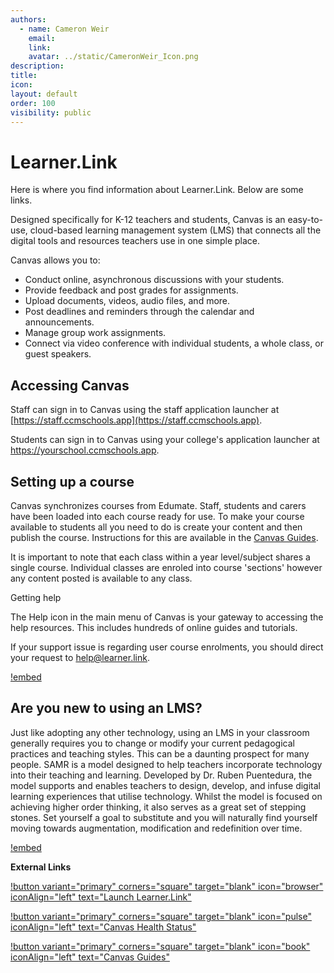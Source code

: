 ```yaml
---
authors:
  - name: Cameron Weir
    email: 
    link: 
    avatar: ../static/CameronWeir_Icon.png
description: 
title: 
icon: 
layout: default
order: 100
visibility: public
---
```

# Learner.Link
Here is where you find information about Learner.Link. Below are some links.

Designed specifically for K-12 teachers and students, Canvas is an easy-to-use, cloud-based learning management system (LMS) that connects all the digital tools and resources teachers use in one simple place.

Canvas allows you to:
- Conduct online, asynchronous discussions with your students.
- Provide feedback and post grades for assignments.
- Upload documents, videos, audio files, and more.
- Post deadlines and reminders through the calendar and announcements.
- Manage group work assignments.
- Connect via video conference with individual students, a whole class, or guest speakers.

## Accessing Canvas

Staff can sign in to Canvas using the staff application launcher at [https://staff.ccmschools.app](https://staff.ccmschools.app).

Students can sign in to Canvas using your college's application launcher at https://yourschool.ccmschools.app.

## Setting up a course

Canvas synchronizes courses from Edumate. Staff, students and carers have been loaded into each course ready for use. To make your course available to students all you need to do is create your content and then publish the course. Instructions for this are available in the [Canvas Guides](https://community.canvaslms.com/docs/DOC-13030-415257126).

It is important to note that each class within a year level/subject shares a single course. Individual classes are enroled into course 'sections' however any content posted is available to any class.

Getting help

The Help icon in the main menu of Canvas is your gateway to accessing the help resources. This includes hundreds of online guides and tutorials.

If your support issue is regarding user course enrolments, you should direct your request to help@learner.link.

[!embed](https://www.youtube.com/embed/6H-FNayGJHw)

## Are you new to using an LMS?

Just like adopting any other technology, using an LMS in your classroom generally requires you to change or modify your current pedagogical practices and teaching styles. This can be a daunting prospect for many people. SAMR is a model designed to help teachers incorporate technology into their teaching and learning. Developed by Dr. Ruben Puentedura, the model supports and enables teachers to design, develop, and infuse digital learning experiences that utilise technology. Whilst the model is focused on achieving higher order thinking, it also serves as a great set of stepping stones. Set yourself a goal to substitute and you will naturally find yourself moving towards augmentation, modification and redefinition over time.

[!embed](https://www.youtube.com/embed/ZQTx2UQQvbU)


**External Links**

[!button variant="primary" corners="square" target="blank" icon="browser" iconAlign="left" text="Launch Learner.Link"](https://staff.ccmschools.app/)

[!button variant="primary" corners="square" target="blank" icon="pulse" iconAlign="left" text="Canvas Health Status"](https://status.instructure.com/)

[!button variant="primary" corners="square" target="blank" icon="book" iconAlign="left" text="Canvas Guides"](https://community.canvaslms.com/community/answers/guides/canvas-guide)